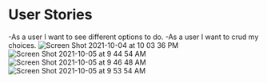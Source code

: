 # User Stories
-As a user I want to see different options to do.
-As a user I want to crud my choices.
![Screen Shot 2021-10-04 at 10 03 36 PM](https://user-images.githubusercontent.com/81372190/136037890-33ca2b50-5371-4d4f-a9bf-ae306871d57f.png)
![Screen Shot 2021-10-05 at 9 44 54 AM](https://user-images.githubusercontent.com/81372190/136038035-776acd1f-8058-4cd3-9615-f49c207c9969.png)
![Screen Shot 2021-10-05 at 9 46 48 AM](https://user-images.githubusercontent.com/81372190/136038046-ad8fd90f-aa91-4e63-bc52-7338de2194de.png)
![Screen Shot 2021-10-05 at 9 53 54 AM](https://user-images.githubusercontent.com/81372190/136038061-80fe44e0-5b8e-4528-aed2-7b5628a66b98.png)
